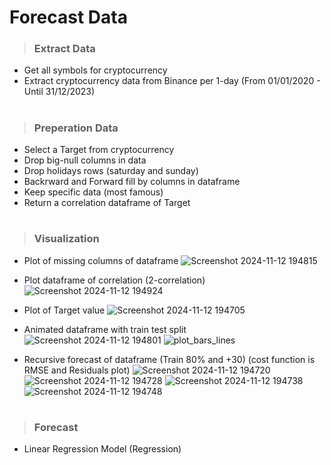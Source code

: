 # Forecast Data

> ### Extract Data
-  Get all symbols for cryptocurrency
-  Extract cryptocurrency data from Binance per 1-day (From 01/01/2020 - Until 31/12/2023)

#

> ### Preperation Data
- Select a Target from cryptocurrency
- Drop big-null columns in data
- Drop holidays rows (saturday and sunday)
- Backrward and Forward fill by columns in dataframe
- Keep specific data (most famous)
- Return a correlation dataframe of Target

#
 
> ### Visualization
- Plot of missing columns of dataframe
  ![Screenshot 2024-11-12 194815](https://github.com/user-attachments/assets/9d798332-3a41-4e17-92b2-59d0ded976f1)

- Plot dataframe of correlation (2-correlation)
  ![Screenshot 2024-11-12 194924](https://github.com/user-attachments/assets/8a15674a-cecb-4c8a-9022-5067497826cb)

- Plot of Target value
 ![Screenshot 2024-11-12 194705](https://github.com/user-attachments/assets/52ef1c38-8c3f-4bf6-8e2b-d66b78e023b1)

- Animated dataframe with train test split
  ![Screenshot 2024-11-12 194801](https://github.com/user-attachments/assets/73283d06-4e4c-459a-a989-610a1a9412bf)
  ![plot_bars_lines](https://github.com/user-attachments/assets/3a534bdc-86e2-41bc-9caa-a9e10315d9d2)

  
- Recursive forecast of dataframe (Train 80% and +30) (cost function is RMSE and Residuals plot)
![Screenshot 2024-11-12 194720](https://github.com/user-attachments/assets/8756b881-10be-4163-93e7-c0769d3fb923)
![Screenshot 2024-11-12 194728](https://github.com/user-attachments/assets/de2fbd79-c116-4a09-bb33-3dca395473fa)
![Screenshot 2024-11-12 194738](https://github.com/user-attachments/assets/b686d0be-8f0c-4eb6-b102-39545372898b)
  ![Screenshot 2024-11-12 194748](https://github.com/user-attachments/assets/675ea813-de34-47c1-aac1-689f089ad0da)

#

> ### Forecast 
- Linear Regression Model (Regression)

